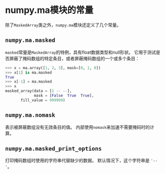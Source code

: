 # numpy.ma模块的常量

除了``MaskedArray``类之外，``numpy.ma``模块还定义了几个常量。

## ``numpy.ma.masked``

``masked``常量是``MaskedArray``的特例，具有float数据类型和null形状。 它用于测试是否屏蔽了掩码数组的特定条目，或者屏蔽掩码数组的一个或多个条目：

```python
>>> x = ma.array([1, 2, 3], mask=[0, 1, 0])
>>> x[1] is ma.masked
True
>>> x[-1] = ma.masked
>>> x
masked_array(data = [1 -- --],
             mask = [False  True  True],
       fill_value = 999999)
```

## ``numpy.ma.nomask``

表示被屏蔽数组没有无效条目的值。 内部使用``nomask``来加速不需要掩码时的计算。

## ``numpy.ma.masked_print_options``

打印掩码数组时使用的字符串代替缺少的数据。 默认情况下，这个字符串是 ``'--'``。